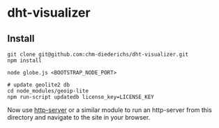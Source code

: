 # dht-visualizer

## Install
```
git clone git@github.com:chm-diederichs/dht-visualizer.git
npm install

node globe.js <BOOTSTRAP_NODE_PORT>

# update geolite2 db
cd node_modules/geoip-lite
npm run-script updatedb license_key=LICENSE_KEY
```

Now use [http-server](https://www.npmjs.com/package/http-server) or a similar module to run an http-server from this directory and navigate to the site in your browser.
